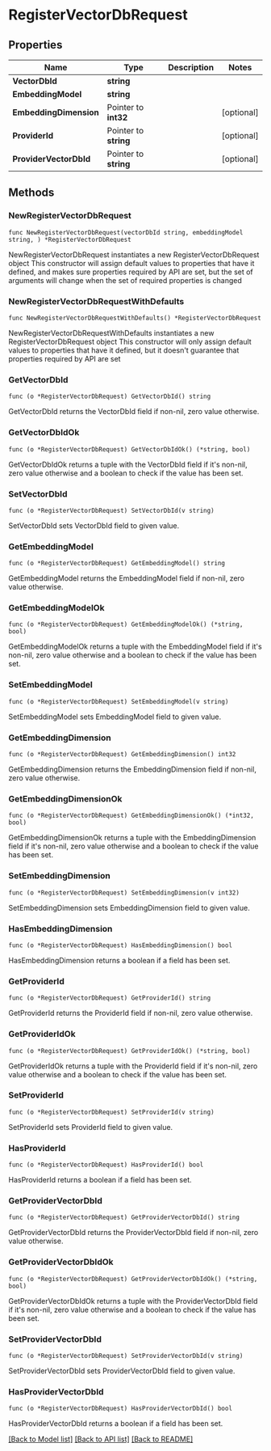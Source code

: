 # RegisterVectorDbRequest

## Properties

Name | Type | Description | Notes
------------ | ------------- | ------------- | -------------
**VectorDbId** | **string** |  | 
**EmbeddingModel** | **string** |  | 
**EmbeddingDimension** | Pointer to **int32** |  | [optional] 
**ProviderId** | Pointer to **string** |  | [optional] 
**ProviderVectorDbId** | Pointer to **string** |  | [optional] 

## Methods

### NewRegisterVectorDbRequest

`func NewRegisterVectorDbRequest(vectorDbId string, embeddingModel string, ) *RegisterVectorDbRequest`

NewRegisterVectorDbRequest instantiates a new RegisterVectorDbRequest object
This constructor will assign default values to properties that have it defined,
and makes sure properties required by API are set, but the set of arguments
will change when the set of required properties is changed

### NewRegisterVectorDbRequestWithDefaults

`func NewRegisterVectorDbRequestWithDefaults() *RegisterVectorDbRequest`

NewRegisterVectorDbRequestWithDefaults instantiates a new RegisterVectorDbRequest object
This constructor will only assign default values to properties that have it defined,
but it doesn't guarantee that properties required by API are set

### GetVectorDbId

`func (o *RegisterVectorDbRequest) GetVectorDbId() string`

GetVectorDbId returns the VectorDbId field if non-nil, zero value otherwise.

### GetVectorDbIdOk

`func (o *RegisterVectorDbRequest) GetVectorDbIdOk() (*string, bool)`

GetVectorDbIdOk returns a tuple with the VectorDbId field if it's non-nil, zero value otherwise
and a boolean to check if the value has been set.

### SetVectorDbId

`func (o *RegisterVectorDbRequest) SetVectorDbId(v string)`

SetVectorDbId sets VectorDbId field to given value.


### GetEmbeddingModel

`func (o *RegisterVectorDbRequest) GetEmbeddingModel() string`

GetEmbeddingModel returns the EmbeddingModel field if non-nil, zero value otherwise.

### GetEmbeddingModelOk

`func (o *RegisterVectorDbRequest) GetEmbeddingModelOk() (*string, bool)`

GetEmbeddingModelOk returns a tuple with the EmbeddingModel field if it's non-nil, zero value otherwise
and a boolean to check if the value has been set.

### SetEmbeddingModel

`func (o *RegisterVectorDbRequest) SetEmbeddingModel(v string)`

SetEmbeddingModel sets EmbeddingModel field to given value.


### GetEmbeddingDimension

`func (o *RegisterVectorDbRequest) GetEmbeddingDimension() int32`

GetEmbeddingDimension returns the EmbeddingDimension field if non-nil, zero value otherwise.

### GetEmbeddingDimensionOk

`func (o *RegisterVectorDbRequest) GetEmbeddingDimensionOk() (*int32, bool)`

GetEmbeddingDimensionOk returns a tuple with the EmbeddingDimension field if it's non-nil, zero value otherwise
and a boolean to check if the value has been set.

### SetEmbeddingDimension

`func (o *RegisterVectorDbRequest) SetEmbeddingDimension(v int32)`

SetEmbeddingDimension sets EmbeddingDimension field to given value.

### HasEmbeddingDimension

`func (o *RegisterVectorDbRequest) HasEmbeddingDimension() bool`

HasEmbeddingDimension returns a boolean if a field has been set.

### GetProviderId

`func (o *RegisterVectorDbRequest) GetProviderId() string`

GetProviderId returns the ProviderId field if non-nil, zero value otherwise.

### GetProviderIdOk

`func (o *RegisterVectorDbRequest) GetProviderIdOk() (*string, bool)`

GetProviderIdOk returns a tuple with the ProviderId field if it's non-nil, zero value otherwise
and a boolean to check if the value has been set.

### SetProviderId

`func (o *RegisterVectorDbRequest) SetProviderId(v string)`

SetProviderId sets ProviderId field to given value.

### HasProviderId

`func (o *RegisterVectorDbRequest) HasProviderId() bool`

HasProviderId returns a boolean if a field has been set.

### GetProviderVectorDbId

`func (o *RegisterVectorDbRequest) GetProviderVectorDbId() string`

GetProviderVectorDbId returns the ProviderVectorDbId field if non-nil, zero value otherwise.

### GetProviderVectorDbIdOk

`func (o *RegisterVectorDbRequest) GetProviderVectorDbIdOk() (*string, bool)`

GetProviderVectorDbIdOk returns a tuple with the ProviderVectorDbId field if it's non-nil, zero value otherwise
and a boolean to check if the value has been set.

### SetProviderVectorDbId

`func (o *RegisterVectorDbRequest) SetProviderVectorDbId(v string)`

SetProviderVectorDbId sets ProviderVectorDbId field to given value.

### HasProviderVectorDbId

`func (o *RegisterVectorDbRequest) HasProviderVectorDbId() bool`

HasProviderVectorDbId returns a boolean if a field has been set.


[[Back to Model list]](../README.md#documentation-for-models) [[Back to API list]](../README.md#documentation-for-api-endpoints) [[Back to README]](../README.md)


